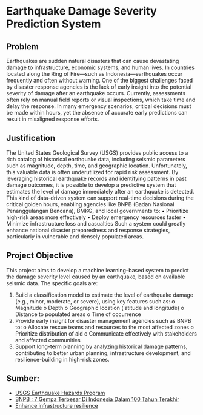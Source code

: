 # Earthquake Damage Severity Prediction System

## Problem
Earthquakes are sudden natural disasters that can cause devastating damage to infrastructure, economic systems, and human lives. In countries located along the Ring of Fire—such as Indonesia—earthquakes occur frequently and often without warning.
One of the biggest challenges faced by disaster response agencies is the lack of early insight into the potential severity of damage after an earthquake occurs. Currently, assessments often rely on manual field reports or visual inspections, which take time and delay the response. In many emergency scenarios, critical decisions must be made within hours, yet the absence of accurate early predictions can result in misaligned response efforts.

## Justification
The United States Geological Survey (USGS) provides public access to a rich catalog of historical earthquake data, including seismic parameters such as magnitude, depth, time, and geographic location. Unfortunately, this valuable data is often underutilized for rapid risk assessment.
By leveraging historical earthquake records and identifying patterns in past damage outcomes, it is possible to develop a predictive system that estimates the level of damage immediately after an earthquake is detected. This kind of data-driven system can support real-time decisions during the critical golden hours, enabling agencies like BNPB (Badan Nasional Penanggulangan Bencana), BMKG, and local governments to:
•	Prioritize high-risk areas more effectively
•	Deploy emergency resources faster
•	Minimize infrastructure loss and casualties
Such a system could greatly enhance national disaster preparedness and response strategies, particularly in vulnerable and densely populated areas.

## Project Objective
This project aims to develop a machine learning–based system to predict the damage severity level caused by an earthquake, based on available seismic data.
The specific goals are:
1.	Build a classification model to estimate the level of earthquake damage (e.g., minor, moderate, or severe), using key features such as:
o	Magnitude
o	Depth
o	Geographic location (latitude and longitude)
o	Distance to populated areas
o	Time of occurrence
2.	Provide early insight for disaster management agencies such as BNPB to:
o	Allocate rescue teams and resources to the most affected zones
o	Prioritize distribution of aid
o	Communicate effectively with stakeholders and affected communities
3.	Support long-term planning by analyzing historical damage patterns, contributing to better urban planning, infrastructure development, and resilience-building in high-risk zones.

## Sumber: 
-	[USGS Earthquake Hazards Program](https://www.usgs.gov/programs/earthquake-hazards)
-	[BNPB : 7 Gempa Terbesar Di Indonesia Dalam 100 Tahun Terakhir](https://sejarah.dibi.bnpb.go.id/poster/7-Gempa-Terbesar-Di-Indonesia-Dalam-100-Tahun-Terakhir---Juara-2/6)
-	[Enhance infrastructure resilience](https://www.undrr.org/resilient-infrastructure/enhance-infrastructure-resilience)
